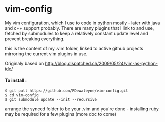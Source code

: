 vim-config
==========

My vim configuration, which I use to code in python mostly - later with java and c++ support probably. There are many plugins that I link to and use, fetched by submodules to keep a relatively constant update level and prevent breaking everything.


this is the content of my .vim folder, linked to active github projects mirroring the current vim plugins in use.

Originaly based on  http://blog.dispatched.ch/2009/05/24/vim-as-python-ide/

#### To install :

~~~
$ git pull https://github.com/FDewaleyne/vim-config.git
$ cd vim-config
$ git submodule update --init --recursive
~~~

arrange the synced folder to be your .vim and you're done - installing ruby may be required for a few plugins (more doc to come)
